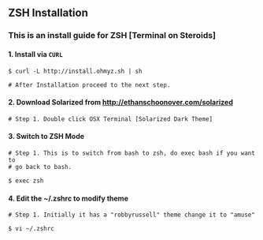## ZSH Installation
### This is an install guide for ZSH [Terminal on Steroids]

#### 1. Install via `CURL`

```
$ curl -L http://install.ohmyz.sh | sh

# After Installation proceed to the next step.
```

#### 2. Download Solarized from http://ethanschoonover.com/solarized

```
# Step 1. Double click OSX Terminal [Solarized Dark Theme]
```

#### 3. Switch to ZSH Mode

```
# Step 1. This is to switch from bash to zsh, do exec bash if you want to
# go back to bash.

$ exec zsh
```

#### 4. Edit the ~/.zshrc to modify theme

```
# Step 1. Initially it has a "robbyrussell" theme change it to "amuse"

$ vi ~/.zshrc
```
